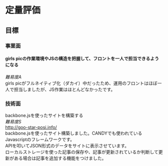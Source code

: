 # 定量評価

## 目標

### 事業面

#### girls picの作業環境やJSの構造を把握して、フロントを一人で担当できるようになる  
*難易度A*  
girls picがフルネイティブ化（ダカイ）中だったため、運用のフロントはほぼ一人で担当しましたが、JS作業はほとんどなかったです。

### 技術面
backbone.jsを使ったサイトを構築する  
*難易度S*    
http://goo-star-posi.info/  
backbone.jsを使ったサイト構築しました。CANDYでも使われているJavascriptのフレームワークです。  
APIを叩いてJSON形式のデータをサイトに表示させています。  
ローカルストレージを使った記事の保存や、記事が更新されているか判断して更新がある場合は記事を追加する機能をつけました。


